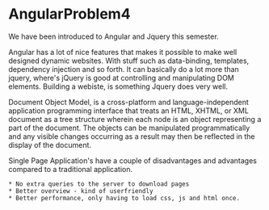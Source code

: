 # AngularProblem4

  We have been introduced to Angular and Jquery this semester.
  
  Angular has a lot of nice features that makes it possible to make well designed dynamic websites.
  With stuff such as data-binding, templates, dependency injection and so forth. It can basically do a lot more than jquery,
  where's jQuery is good at controlling and manipulating DOM elements. Building a webiste, is something Jquery does very well.
  
  Document Object Model,  is a cross-platform and language-independent application programming interface that treats an HTML, XHTML, 
  or XML document as a tree structure wherein each node is an object representing a part of the document. The objects can be manipulated 
  programmatically and any visible changes occurring as a result may then be reflected in the display of the document.
  
  Single Page Application's have a couple of disadvantages and advantages compared to a traditional application.
  
    * No extra queries to the server to download pages
    * Better overview - kind of userfriendly
    * Better performance, only having to load css, js and html once.
 
 
